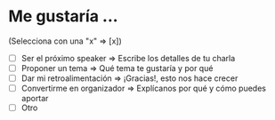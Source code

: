 <!-- 
Llenar la siguiente información hará más fácil nuestro labor ❤️
-->

# Me gustaría ...  

(Selecciona con una "x" => [x])

- [ ] Ser el próximo speaker => Escribe los detalles de tu charla
- [ ] Proponer un tema => Qué tema te gustaría y por qué
- [ ] Dar mi retroalimentación => ¡Gracias!, esto nos hace crecer
- [ ] Convertirme en organizador => Explícanos por qué y cómo puedes aportar
- [ ] Otro